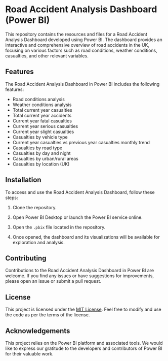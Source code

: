 # Road Accident Analysis Dashboard (Power BI)

This repository contains the resources and files for a Road Accident Analysis Dashboard developed using Power BI. The dashboard provides an interactive and comprehensive overview of road accidents in the UK, focusing on various factors such as road conditions, weather conditions, casualties, and other relevant variables.

## Features

The Road Accident Analysis Dashboard in Power BI includes the following features:

- Road conditions analysis
- Weather conditions analysis
- Total current year casualties
- Total current year accidents
- Current year fatal casualties
- Current year serious casualties
- Current year slight casualties
- Casualties by vehicle type
- Current year casualties vs previous year casualties monthly trend
- Casualties by road type
- Casualties by day and night
- Casualties by urban/rural areas
- Casualties by location (UK)

## Installation

To access and use the Road Accident Analysis Dashboard, follow these steps:

1. Clone the repository.

2. Open Power BI Desktop or launch the Power BI service online.

3. Open the `.pbix` file located in the repository.

4. Once opened, the dashboard and its visualizations will be available for exploration and analysis.

## Contributing

Contributions to the Road Accident Analysis Dashboard in Power BI are welcome. If you find any issues or have suggestions for improvements, please open an issue or submit a pull request.

## License

This project is licensed under the [MIT License](LICENSE). Feel free to modify and use the code as per the terms of the license.

## Acknowledgements

This project relies on the Power BI platform and associated tools. We would like to express our gratitude to the developers and contributors of Power BI for their valuable work.
